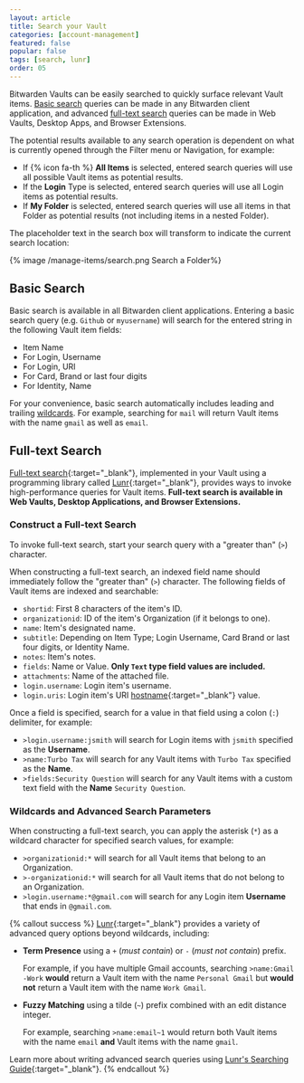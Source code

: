 ```yaml
---
layout: article
title: Search your Vault
categories: [account-management]
featured: false
popular: false
tags: [search, lunr]
order: 05
---
```


Bitwarden Vaults can be easily searched to quickly surface relevant Vault items. [Basic search](#basic-search) queries can be made in any Bitwarden client application, and advanced [full-text search](#full-text-search) queries can be made in Web Vaults, Desktop Apps, and Browser Extensions.

The potential results available to any search operation is dependent on what is currently opened through the Filter menu or Navigation, for example:

- If {% icon fa-th %} **All Items** is selected, entered search queries will use all possible Vault items as potential results.
- If the **Login** Type is selected, entered search queries will use all Login items as potential results.
- If **My Folder** is selected, entered search queries will use all items in that Folder as potential results (not including items in a nested Folder).

The placeholder text in the search box will transform to indicate the current search location:

{% image /manage-items/search.png Search a Folder%}

## Basic Search

Basic search is available in all Bitwarden client applications. Entering a basic search query (e.g. `Github` or `myusername`) will search for the entered string in the following Vault item fields:

- Item Name
- For Login, Username
- For Login, URI
- For Card, Brand or last four digits
- For Identity, Name

For your convenience, basic search automatically includes leading and trailing [wildcards](#wildcards-and-advanced-search-parameters). For example, searching for `mail` will return Vault items with the name `gmail` as well as `email`.

## Full-text Search

[Full-text search](https://en.wikipedia.org/wiki/Full-text_search){:target="_blank"}, implemented in your Vault using a programming library called [Lunr](https://lunrjs.com/){:target="_blank"}, provides ways to invoke high-performance queries for Vault items. **Full-text search is available in Web Vaults, Desktop Applications, and Browser Extensions.**

### Construct a Full-text Search

To invoke full-text search, start your search query with a "greater than" (`>`) character.

When constructing a full-text search, an indexed field name should immediately follow the "greater than" (`>`) character. The following fields of Vault items are indexed and searchable:

- `shortid`: First 8 characters of the item's ID.
- `organizationid`: ID of the item's Organization (if it belongs to one).
- `name`: Item's designated name.
- `subtitle`: Depending on Item Type; Login Username, Card Brand or last four digits, or Identity Name.
- `notes`: Item's notes.
- `fields`: Name or Value. **Only `Text` type field values are included.**
- `attachments`: Name of the attached file.
- `login.username`: Login item's username.
- `login.uris`: Login item's URI [hostname](https://developer.mozilla.org/en-US/docs/Web/API/HTMLHyperlinkElementUtils/hostname){:target="_blank"} value.

Once a field is specified, search for a value in that field using a colon (`:`) delimiter, for example:

- `>login.username:jsmith` will search for Login items with `jsmith` specified as the **Username**.
- `>name:Turbo Tax` will search for any Vault items with `Turbo Tax` specified as the **Name**.
- `>fields:Security Question` will search for any Vault items with a custom text field with the **Name** `Security Question`.

### Wildcards and Advanced Search Parameters

When constructing a full-text search, you can apply the asterisk (`*`) as a wildcard character for specified search values, for example:

- `>organizationid:*` will search for all Vault items that belong to an Organization.
- `>-organizationid:*` will search for all Vault items that do not belong to an Organization.
- `>login.username:*@gmail.com` will search for any Login item **Username** that ends in `@gmail.com`.

{% callout success %}
[Lunr](https://lunrjs.com/){:target="_blank"} provides a variety of advanced query options beyond wildcards, including:
- **Term Presence** using a `+` (*must contain*) or `-` (*must not contain*) prefix.

   For example, if you have multiple Gmail accounts, searching `>name:Gmail -Work` **would** return a Vault item with the name `Personal Gmail` but **would not** return a Vault item with the name `Work Gmail`.
- **Fuzzy Matching** using a tilde (`~`) prefix combined with an edit distance integer.

   For example, searching `>name:email~1` would return both Vault items with the name `email` **and** Vault items with the name `gmail`.

Learn more about writing advanced search queries using [Lunr's Searching Guide](https://lunrjs.com/guides/searching.html){:target="_blank"}.
{% endcallout %}
